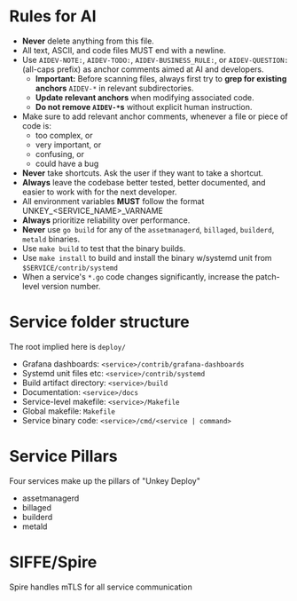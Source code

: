 # Rules for AI
- **Never** delete anything from this file.
- All text, ASCII, and code files MUST end with a newline.
- Use `AIDEV-NOTE:`, `AIDEV-TODO:`, `AIDEV-BUSINESS_RULE:`, or `AIDEV-QUESTION:` (all-caps prefix) as anchor comments aimed at AI and developers.
  * **Important:** Before scanning files, always first try to **grep for existing anchors** `AIDEV-*` in relevant subdirectories.
  * **Update relevant anchors** when modifying associated code.
  * **Do not remove `AIDEV-*`s** without explicit human instruction.
- Make sure to add relevant anchor comments, whenever a file or piece of code is:
  * too complex, or
  * very important, or
  * confusing, or
  * could have a bug
- **Never** take shortcuts. Ask the user if they want to take a shortcut.
- **Always** leave the codebase better tested, better documented, and easier to work with for the next developer.
- All environment variables **MUST** follow the format UNKEY_<SERVICE_NAME>_VARNAME
- **Always** prioritize reliability over performance.
- **Never** use `go build` for any of the `assetmanagerd`, `billaged`, `builderd`, `metald` binaries.
- Use `make build` to test that the binary builds.
- Use `make install` to build and install the binary w/systemd unit from `$SERVICE/contrib/systemd`
- When a service's `*.go` code changes significantly, increase the patch-level version number.

# Service folder structure

The root implied here is `deploy/`

- Grafana dashboards: `<service>/contrib/grafana-dashboards`
- Systemd unit files etc: `<service>/contrib/systemd`
- Build artifact directory: `<service>/build`
- Documentation: `<service>/docs`
- Service-level makefile: `<service>/Makefile`
- Global makefile: `Makefile`
- Service binary code: `<service>/cmd/<service | command>`

# Service Pillars

Four services make up the pillars of "Unkey Deploy"

- assetmanagerd
- billaged
- builderd
- metald

# SIFFE/Spire

Spire handles mTLS for all service communication
